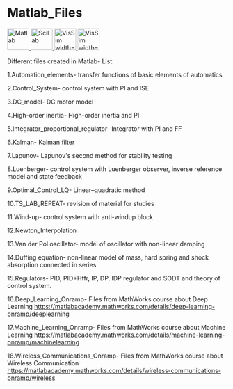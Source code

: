 # Matlab_Files
<p align="left"> <a href="https://www.mathworks.com" target="_blank"> <img src="https://upload.wikimedia.org/wikipedia/commons/2/21/Matlab_Logo.png" alt="Matlab" width="50" height="50"/><a href="https://www.scilab.org" target="_blank"> <img src="https://user-images.githubusercontent.com/84814415/148458144-9eb288a5-0928-4b9d-b922-5a840e782202.png" alt="Scilab" width="50" height="50"/><a href="http://www.vissim.com" target="_blank"> <img src="https://user-images.githubusercontent.com/84814415/148458376-6a6e9489-03b7-4cc1-9f51-9b480a90fbd6.png" alt="VisSim width="50" height="50"/> </a> <a href="https://www.gnu.org/software/octave/index" target="_blank"> <img src="https://user-images.githubusercontent.com/84814415/148458621-39aeb4b9-9594-4be2-af07-dfb68c3fce68.png" alt="VisSim width="50" height="50"/> </a>
  
Different files created in Matlab- List:

1.Automation_elements- transfer functions of basic elements of automatics

2.Control_System- control system with PI and ISE

3.DC_model- DC motor model

4.High-order inertia- High-order inertia and PI

5.Integrator_proportional_regulator- Integrator with PI and FF

6.Kalman- Kalman filter

7.Lapunov- Lapunov's second method for stability testing

8.Luenberger- control system with Luenberger observer, inverse reference model and state feedback 

9.Optimal_Control_LQ- Linear–quadratic method

10.TS_LAB_REPEAT- revision of material for studies 

11.Wind-up- control system with anti-windup block
  
12.Newton_Interpolation
  
13.Van der Pol oscillator- model of oscillator with non-linear damping
  
14.Duffing equation- non-linear model of mass, hard spring and shock absorption connected in series
  
15.Regulators- PID, PID+Hffr, IP, DP, IDP regulator and SODT and theory of control system.

16.Deep_Learning_Onramp- Files from MathWorks course about Deep Learning https://matlabacademy.mathworks.com/details/deep-learning-onramp/deeplearning

17.Machine_Learning_Onramp- Files from MathWorks course about Machine Learning https://matlabacademy.mathworks.com/details/machine-learning-onramp/machinelearning
 
18.Wireless_Communications_Onramp- Files from MathWorks course about Wireless Communication https://matlabacademy.mathworks.com/details/wireless-communications-onramp/wireless
